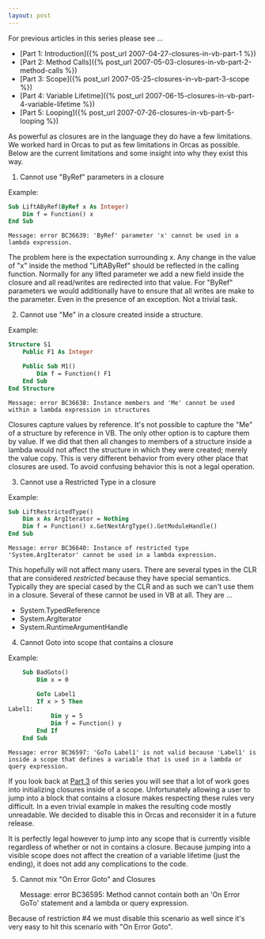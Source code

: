 ```yaml
---
layout: post
---
```

For previous articles in this series please see ...

  * [Part 1: Introduction]({% post_url 2007-04-27-closures-in-vb-part-1 %})
  * [Part 2: Method Calls]({% post_url 2007-05-03-closures-in-vb-part-2-method-calls %})
  * [Part 3: Scope]({% post_url 2007-05-25-closures-in-vb-part-3-scope %})
  * [Part 4: Variable Lifetime]({% post_url 2007-06-15-closures-in-vb-part-4-variable-lifetime %})
  * [Part 5: Looping]({% post_url 2007-07-26-closures-in-vb-part-5-looping %})

As powerful as closures are in the language they do have a few limitations.  We worked hard in Orcas to put as few limitations in Orcas as possible.  Below are the current limitations and some insight into why they exist this way.

1. Cannot use "ByRef" parameters in a closure

Example:

``` vb
Sub LiftAByRef(ByRef x As Integer)
    Dim f = Function() x
End Sub
```

    Message: error BC36639: 'ByRef' parameter 'x' cannot be used in a lambda expression.

The problem here is the expectation surrounding x.  Any change in the value of "x" inside the method "LiftAByRef" should be reflected in the calling function.   Normally for any lifted parameter we add a new field inside the closure and all read/writes are redirected into that value.  For "ByRef" parameters we would additionally have to ensure that all writes are make to the parameter.  Even in the presence of an exception.  Not a trivial task.

2. Cannot use "Me" in a closure created inside a structure.

Example:
    
``` vb
Structure S1
    Public F1 As Integer

    Public Sub M1()
        Dim f = Function() F1
    End Sub
End Structure
```

    Message: error BC36638: Instance members and 'Me' cannot be used within a lambda expression in structures

Closures capture values by reference.  It's not possible to capture the "Me" of a structure by reference in VB.  The only other option is to capture them by value.  If we did that then all changes to members of a structure inside a lambda would not affect the structure in which they were created; merely the value copy.  This is very different behavior from every other place that closures are used.  To avoid confusing behavior this is not a legal operation.

3. Cannot use a Restricted Type in a closure

Example:

``` vb
Sub LiftRestrictedType()
    Dim x As ArgIterator = Nothing
    Dim f = Function() x.GetNextArgType().GetModuleHandle()
End Sub
```


    Message: error BC36640: Instance of restricted type 'System.ArgIterator' cannot be used in a lambda expression.

This hopefully will not affect many users.  There are several types in the CLR that are considered _restricted_ because they have special semantics.  Typically they are special cased by the CLR and as such we can't use them in a closure.  Several of these cannot be used in VB at all.  They are ...

* System.TypedReference 
* System.ArgIterator 
* System.RuntimeArgumentHandle

4. Cannot Goto into scope that contains a closure

Example:

``` vb
    Sub BadGoto()
        Dim x = 0

        GoTo Label1
        If x > 5 Then
Label1:
            Dim y = 5
            Dim f = Function() y
        End If
    End Sub
```

    Message: error BC36597: 'GoTo Label1' is not valid because 'Label1' is inside a scope that defines a variable that is used in a lambda or query expression.

If you look back at [Part 3](http://blogs.msdn.com/jaredpar/archive/2007/05/25/closures-in-vb-part-3-scope.aspx) of this series you will see that a lot of work goes into initializing closures inside of a scope.  Unfortunately allowing a user to jump into a block that contains a closure makes respecting these rules very difficult.  In a even trivial example in makes the resulting code mostly unreadable.  We decided to disable this in Orcas and reconsider it in a future release.

It is perfectly legal however to jump into any scope that is currently visible regardless of whether or not in contains a closure.  Because jumping into a visible scope does not affect the creation of a variable lifetime (just the ending), it does not add any complications to the code.  

5. Cannot mix "On Error Goto" and Closures

    Message: error BC36595: Method cannot contain both an 'On Error GoTo' statement and a lambda or query expression.

Because of restriction #4 we must disable this scenario as well since it's very easy to hit this scenario with "On Error Goto".

